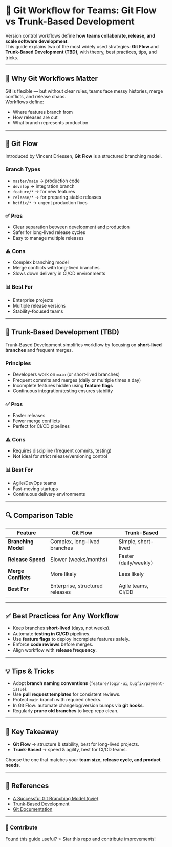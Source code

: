 # 🔄 Git Workflow for Teams: Git Flow vs Trunk-Based Development

Version control workflows define **how teams collaborate, release, and scale software development**.  
This guide explains two of the most widely used strategies: **Git Flow** and **Trunk-Based Development (TBD)**, with theory, best practices, tips, and tricks.

---

## 📖 Why Git Workflows Matter

Git is flexible — but without clear rules, teams face messy histories, merge conflicts, and release chaos.  
Workflows define:  
- Where features branch from  
- How releases are cut  
- What branch represents production  

---

## 🔹 Git Flow

Introduced by Vincent Driessen, **Git Flow** is a structured branching model.

### Branch Types
- `master/main` → production code  
- `develop` → integration branch  
- `feature/*` → for new features  
- `release/*` → for preparing stable releases  
- `hotfix/*` → urgent production fixes  

### ✅ Pros
- Clear separation between development and production  
- Safer for long-lived release cycles  
- Easy to manage multiple releases

### ⚠️ Cons
- Complex branching model  
- Merge conflicts with long-lived branches  
- Slows down delivery in CI/CD environments  

### 📊 Best For
- Enterprise projects  
- Multiple release versions  
- Stability-focused teams  

---

## 🔹 Trunk-Based Development (TBD)

Trunk-Based Development simplifies workflow by focusing on **short-lived branches** and frequent merges.

### Principles
- Developers work on `main` (or short-lived branches)  
- Frequent commits and merges (daily or multiple times a day)  
- Incomplete features hidden using **feature flags**  
- Continuous integration/testing ensures stability  

### ✅ Pros
- Faster releases  
- Fewer merge conflicts  
- Perfect for CI/CD pipelines  

### ⚠️ Cons
- Requires discipline (frequent commits, testing)  
- Not ideal for strict release/versioning control  

### 📊 Best For
- Agile/DevOps teams  
- Fast-moving startups  
- Continuous delivery environments  

---

## 🔍 Comparison Table

| Feature | Git Flow | Trunk-Based |
|---------|----------|-------------|
| **Branching Model** | Complex, long-lived branches | Simple, short-lived |
| **Release Speed** | Slower (weeks/months) | Faster (daily/weekly) |
| **Merge Conflicts** | More likely | Less likely |
| **Best For** | Enterprise, structured releases | Agile teams, CI/CD |

---

## ✅ Best Practices for Any Workflow

- Keep branches **short-lived** (days, not weeks).  
- Automate **testing in CI/CD** pipelines.  
- Use **feature flags** to deploy incomplete features safely.  
- Enforce **code reviews** before merges.  
- Align workflow with **release frequency**.  

---

## 💡 Tips & Tricks

- Adopt **branch naming conventions** (`feature/login-ui`, `bugfix/payment-issue`).  
- Use **pull request templates** for consistent reviews.  
- Protect `main` branch with required checks.  
- In Git Flow: automate changelog/version bumps via **git hooks**.  
- Regularly **prune old branches** to keep repo clean.  

---

## 🚀 Key Takeaway

- **Git Flow** → structure & stability, best for long-lived projects.  
- **Trunk-Based** → speed & agility, best for CI/CD teams.  

Choose the one that matches your **team size, release cycle, and product needs**.

---

## 📌 References

- [A Successful Git Branching Model (nvie)](https://nvie.com/posts/a-successful-git-branching-model/)  
- [Trunk-Based Development](https://trunkbaseddevelopment.com/)  
- [Git Documentation](https://git-scm.com/doc)  

---

### 🌟 Contribute

Found this guide useful? ⭐ Star this repo and contribute improvements!  
